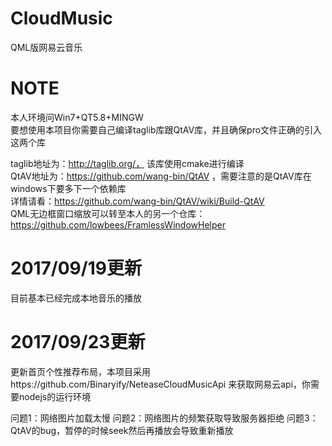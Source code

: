 # CloudMusic
QML版网易云音乐

# NOTE #
本人环境问Win7+QT5.8+MINGW<br />
要想使用本项目你需要自己编译taglib库跟QtAV库，并且确保pro文件正确的引入这两个库<br />

taglib地址为：http://taglib.org/， 该库使用cmake进行编译<br />
QtAV地址为：https://github.com/wang-bin/QtAV ，需要注意的是QtAV库在windows下要多下一个依赖库<br />
详情请看：https://github.com/wang-bin/QtAV/wiki/Build-QtAV <br />
QML无边框窗口缩放可以转至本人的另一个仓库：https://github.com/lowbees/FramlessWindowHelper

# 2017/09/19更新 #
目前基本已经完成本地音乐的播放


# 2017/09/23更新 #
更新首页个性推荐布局，本项目采用https://github.com/Binaryify/NeteaseCloudMusicApi 来获取网易云api，你需要nodejs的运行环境

问题1：网络图片加载太慢
问题2：网络图片的频繁获取导致服务器拒绝
问题3：QtAV的bug，暂停的时候seek然后再播放会导致重新播放
